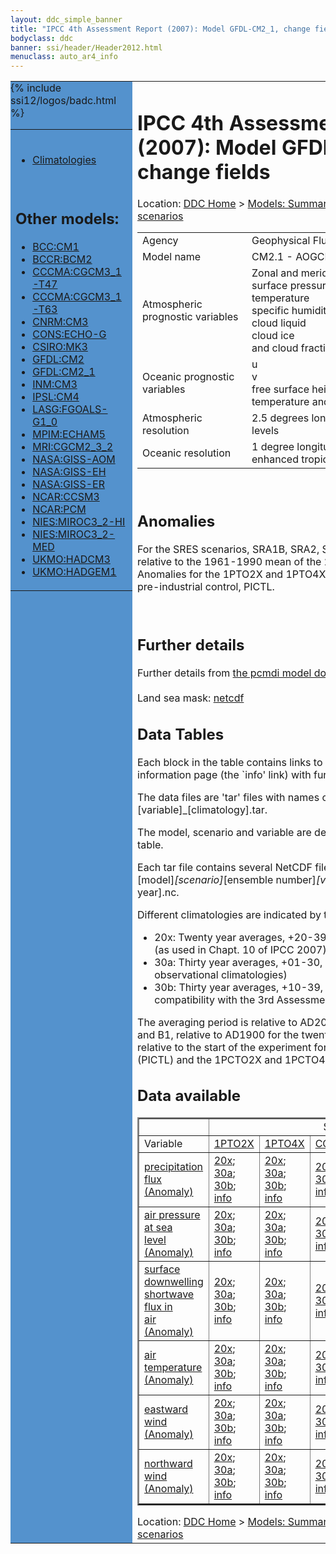 ```yaml
---
layout: ddc_simple_banner
title: "IPCC 4th Assessment Report (2007): Model GFDL-CM2_1, change fields"
bodyclass: ddc
banner: ssi/header/Header2012.html
menuclass: auto_ar4_info
---
```



<table width="100%" border="0" cellspacing="0" cellpadding="0" style="border-collapse: collapse;">
<tr style="margin:0;padding:0;border:0;">
<td style="margin:0;padding:0;border:0;height:1pt;width:150pt;background:#5492CD;" valign="top" >

<div id="lh-col2" class="auto_ar4_info">
<table class="menumain" bgcolor="#5492CD" cellspacing="0" width="100%" border="0">
<tr><td>

<br/>
<ul><li><a href="model-GFDL-CM2_1.html">Climatologies</a></li></ul><br/>

<h2> Other models:</h2>
<ul>
<li><a href="model-BCC-CM1-change.html">BCC:CM1</a></li>
<li><a href="model-BCCR-BCM2-change.html">BCCR:BCM2</a></li>
<li><a href="model-CCCMA-CGCM3_1-T47-change.html">CCCMA:CGCM3_1-T47</a></li>
<li><a href="model-CCCMA-CGCM3_1-T63-change.html">CCCMA:CGCM3_1-T63</a></li>
<li><a href="model-CNRM-CM3-change.html">CNRM:CM3</a></li>
<li><a href="model-CONS-ECHO-G-change.html">CONS:ECHO-G</a></li>
<li><a href="model-CSIRO-MK3-change.html">CSIRO:MK3</a></li>
<li><a href="model-GFDL-CM2-change.html">GFDL:CM2</a></li>
<li><a href="model-GFDL-CM2_1-change.html">GFDL:CM2_1</a></li>
<li><a href="model-INM-CM3-change.html">INM:CM3</a></li>
<li><a href="model-IPSL-CM4-change.html">IPSL:CM4</a></li>
<li><a href="model-LASG-FGOALS-G1_0-change.html">LASG:FGOALS-G1_0</a></li>
<li><a href="model-MPIM-ECHAM5-change.html">MPIM:ECHAM5</a></li>
<li><a href="model-MRI-CGCM2_3_2-change.html">MRI:CGCM2_3_2</a></li>
<li><a href="model-NASA-GISS-AOM-change.html">NASA:GISS-AOM</a></li>
<li><a href="model-NASA-GISS-EH-change.html">NASA:GISS-EH</a></li>
<li><a href="model-NASA-GISS-ER-change.html">NASA:GISS-ER</a></li>
<li><a href="model-NCAR-CCSM3-change.html">NCAR:CCSM3</a></li>
<li><a href="model-NCAR-PCM-change.html">NCAR:PCM</a></li>
<li><a href="model-NIES-MIROC3_2-HI-change.html">NIES:MIROC3_2-HI</a></li>
<li><a href="model-NIES-MIROC3_2-MED-change.html">NIES:MIROC3_2-MED</a></li>
<li><a href="model-UKMO-HADCM3-change.html">UKMO:HADCM3</a></li>
<li><a href="model-UKMO-HADGEM1-change.html">UKMO:HADGEM1</a></li>
</ul>

</td></tr> 
{% include ssi12/logos/badc.html %}
</table>
</div>
</td>
<td><h1>IPCC 4th Assessment Report (2007): Model GFDL-CM2_1, change fields</h1>

<!-- Breadcrumb1 -->
<div id="breadcrumb1" align="left">
Location: <a href="/index.html">DDC Home</a> > <a href="/sim/gcm_clim/">Models: Summary Data</a>
> <a href="/sim/gcm_clim/SRES_AR4/index.html">AR4 (2007): SRES scenarios</a>
</div>
<!-- End of Breadcrumb1 --><table class="meta-data-table">
<tr>
     <td class="meta-table-col1">Agency</td><td> Geophysical Fluid Dynamics Laboratory,NOAA</td>
</tr>
<tr>
     <td class="meta-table-col1">Model name</td><td> CM2.1 - AOGCM</td>
</tr>
<tr>
     <td class="meta-table-col1">Atmospheric prognostic variables</td><td> Zonal and meridional wind components<br/>
 surface pressure<br/>
 temperature<br/>
 specific humidity of water vapor<br/>
 cloud liquid<br/>
 cloud ice<br/>
 and cloud fraction</td>
</tr>
<tr>
     <td class="meta-table-col1">Oceanic prognostic variables</td><td> u<br/>
v<br/>
free surface height<br/>
 temperature and salinity</td>
</tr>
<tr>
     <td class="meta-table-col1">Atmospheric resolution</td><td> 2.5 degrees longitude, 2.0 degrees latitude, 24 levels</td>
</tr>
<tr>
     <td class="meta-table-col1">Oceanic resolution</td><td> 1 degree longitudinal, 1 degree latitudinal with enhanced tropical resolution (1/3 on equator)</td>
</tr>
</table>

<br/>

<h2>Anomalies</h2>

For the SRES scenarios, SRA1B, SRA2, SRB1, anomalies are calculated relative to
the 1961-1990 mean of the 20th century simulation, 20C3M. Anomalies for the
1PTO2X and 1PTO4X scenarios are relative to the pre-industrial control, PICTL.

<br/>
<h2>Further details</h2>
    Further details from <a href="http://www-pcmdi.llnl.gov/ipcc/model_documentation/ipcc_model_documentation.php">
          the pcmdi model documentation page</a>
<br/>
<br/>Land sea mask: <a href="/cgi-bin/downl/ar4_nc/sftlf/GFCM21_sftlf.nc">netcdf</a><br/>
<h2> Data Tables</h2>

Each block in the table contains links to one or more data files and
to one information page (the `info' link) with further information.
<p/>

The data files are 'tar' files with names of the form
[model]_[scenario]_[variable]_[climatology].tar.
<p/>

The model, scenario and variable are determined by the position in
the table.
<p/>

Each tar file contains several NetCDF files with names of the form:
[model]_[scenario]_[ensemble number]_[variable]_[start-year]-[end-year].nc.
<p/>

Different climatologies are indicated by the links within each table entry.
<ul>
<li>20x: Twenty year averages, +20-39, +46-65, +80-99, +180-199 (as used in Chapt. 10 of IPCC 2007)</li>
<li>30a: Thirty year averages, +01-30, +31-60, +61-90 (as used in the observational climatologies)</li>
<li>30b: Thirty year averages, +10-39, +40-69, +70-99 (for compatibility with the 3rd Assessment Report)</li>
</ul>
The averaging period is relative to AD2000 for SRES scenarios A1B, A2 and B1,
relative to AD1900 for the twentieth century run (20C3M) and relative to the
start of the experiment for the pre-industrial control (PICTL) and the
1PCTO2X and 1PCTO4X runs.
<p/>

<h2>Data available</h2>

<table class="data-table"  border="2">
<tr><td></td>
<td colspan="6" align="center">Scenario</td>
</tr>
<tr><td>Variable</td>
      <td><a href="scenario-1PTO2X-change.html">1PTO2X</a></td>
      <td><a href="scenario-1PTO4X-change.html">1PTO4X</a></td>
      <td><a href="scenario-COMMIT-change.html">COMMIT</a></td>
      <td><a href="scenario-SRA1B-change.html">SRA1B</a></td>
      <td><a href="scenario-SRA2-change.html">SRA2</a></td>
      <td><a href="scenario-SRB1-change.html">SRB1</a></td>
</tr>
<tr><td class="data-table-col1"><a href="var-precipitation_flux-change.html">precipitation<br/> flux (Anomaly)</a></td>
      <td class="data-table-item">
      <a href="/cgi-bin/downl/ar4_nc/pr-change/GFCM21_1PTO2X_pr-change_oc20x.tar">20x</a>;
      <a href="/cgi-bin/downl/ar4_nc/pr-change/GFCM21_1PTO2X_pr-change_oc30a.tar">30a</a>;
      <a href="/cgi-bin/downl/ar4_nc/pr-change/GFCM21_1PTO2X_pr-change_oc30b.tar">30b</a>;
      <a href="/ar4/info/GFDL-CM2_1_1PTO2X_pr.html">info</a></td>
      <td class="data-table-item">
      <a href="/cgi-bin/downl/ar4_nc/pr-change/GFCM21_1PTO4X_pr-change_oc20x.tar">20x</a>;
      <a href="/cgi-bin/downl/ar4_nc/pr-change/GFCM21_1PTO4X_pr-change_oc30a.tar">30a</a>;
      <a href="/cgi-bin/downl/ar4_nc/pr-change/GFCM21_1PTO4X_pr-change_oc30b.tar">30b</a>;
      <a href="/ar4/info/GFDL-CM2_1_1PTO4X_pr.html">info</a></td>
      <td class="data-table-item">
      <a href="/cgi-bin/downl/ar4_nc/pr-change/GFCM21_COMMIT_pr-change_c20x.tar">20x</a>;
      <a href="/cgi-bin/downl/ar4_nc/pr-change/GFCM21_COMMIT_pr-change_c30b.tar">30b</a>;
      <a href="/ar4/info/GFDL-CM2_1_COMMIT_pr.html">info</a></td>
      <td class="data-table-item">
      <a href="/cgi-bin/downl/ar4_nc/pr-change/GFCM21_SRA1B_pr-change_c20x.tar">20x</a>;
      <a href="/cgi-bin/downl/ar4_nc/pr-change/GFCM21_SRA1B_pr-change_c30b.tar">30b</a>;
      <a href="/ar4/info/GFDL-CM2_1_SRA1B_pr.html">info</a></td>
      <td class="data-table-item">
      <a href="/cgi-bin/downl/ar4_nc/pr-change/GFCM21_SRA2_pr-change_c20x.tar">20x</a>;
      <a href="/cgi-bin/downl/ar4_nc/pr-change/GFCM21_SRA2_pr-change_c30b.tar">30b</a>;
      <a href="/ar4/info/GFDL-CM2_1_SRA2_pr.html">info</a></td>
      <td class="data-table-item">
      <a href="/cgi-bin/downl/ar4_nc/pr-change/GFCM21_SRB1_pr-change_c20x.tar">20x</a>;
      <a href="/cgi-bin/downl/ar4_nc/pr-change/GFCM21_SRB1_pr-change_c30b.tar">30b</a>;
      <a href="/ar4/info/GFDL-CM2_1_SRB1_pr.html">info</a></td>
</tr>
<tr><td class="data-table-col1"><a href="var-air_pressure_at_sea_level-change.html">air pressure at sea<br/> level (Anomaly)</a></td>
      <td class="data-table-item">
      <a href="/cgi-bin/downl/ar4_nc/psl-change/GFCM21_1PTO2X_psl-change_oc20x.tar">20x</a>;
      <a href="/cgi-bin/downl/ar4_nc/psl-change/GFCM21_1PTO2X_psl-change_oc30a.tar">30a</a>;
      <a href="/cgi-bin/downl/ar4_nc/psl-change/GFCM21_1PTO2X_psl-change_oc30b.tar">30b</a>;
      <a href="/ar4/info/GFDL-CM2_1_1PTO2X_psl.html">info</a></td>
      <td class="data-table-item">
      <a href="/cgi-bin/downl/ar4_nc/psl-change/GFCM21_1PTO4X_psl-change_oc20x.tar">20x</a>;
      <a href="/cgi-bin/downl/ar4_nc/psl-change/GFCM21_1PTO4X_psl-change_oc30a.tar">30a</a>;
      <a href="/cgi-bin/downl/ar4_nc/psl-change/GFCM21_1PTO4X_psl-change_oc30b.tar">30b</a>;
      <a href="/ar4/info/GFDL-CM2_1_1PTO4X_psl.html">info</a></td>
      <td class="data-table-item">
      <a href="/cgi-bin/downl/ar4_nc/psl-change/GFCM21_COMMIT_psl-change_c20x.tar">20x</a>;
      <a href="/cgi-bin/downl/ar4_nc/psl-change/GFCM21_COMMIT_psl-change_c30b.tar">30b</a>;
      <a href="/ar4/info/GFDL-CM2_1_COMMIT_psl.html">info</a></td>
      <td class="data-table-item">
      <a href="/cgi-bin/downl/ar4_nc/psl-change/GFCM21_SRA1B_psl-change_c20x.tar">20x</a>;
      <a href="/cgi-bin/downl/ar4_nc/psl-change/GFCM21_SRA1B_psl-change_c30b.tar">30b</a>;
      <a href="/ar4/info/GFDL-CM2_1_SRA1B_psl.html">info</a></td>
      <td class="data-table-item">
      <a href="/cgi-bin/downl/ar4_nc/psl-change/GFCM21_SRA2_psl-change_c20x.tar">20x</a>;
      <a href="/cgi-bin/downl/ar4_nc/psl-change/GFCM21_SRA2_psl-change_c30b.tar">30b</a>;
      <a href="/ar4/info/GFDL-CM2_1_SRA2_psl.html">info</a></td>
      <td class="data-table-item">
      <a href="/cgi-bin/downl/ar4_nc/psl-change/GFCM21_SRB1_psl-change_c20x.tar">20x</a>;
      <a href="/cgi-bin/downl/ar4_nc/psl-change/GFCM21_SRB1_psl-change_c30b.tar">30b</a>;
      <a href="/ar4/info/GFDL-CM2_1_SRB1_psl.html">info</a></td>
</tr>
<tr><td class="data-table-col1"><a href="var-surface_downwelling_shortwave_flux_in_air-change.html">surface downwelling<br/> shortwave flux in<br/> air (Anomaly)</a></td>
      <td class="data-table-item">
      <a href="/cgi-bin/downl/ar4_nc/rsds-change/GFCM21_1PTO2X_rsds-change_oc20x.tar">20x</a>;
      <a href="/cgi-bin/downl/ar4_nc/rsds-change/GFCM21_1PTO2X_rsds-change_oc30a.tar">30a</a>;
      <a href="/cgi-bin/downl/ar4_nc/rsds-change/GFCM21_1PTO2X_rsds-change_oc30b.tar">30b</a>;
      <a href="/ar4/info/GFDL-CM2_1_1PTO2X_rsds.html">info</a></td>
      <td class="data-table-item">
      <a href="/cgi-bin/downl/ar4_nc/rsds-change/GFCM21_1PTO4X_rsds-change_oc20x.tar">20x</a>;
      <a href="/cgi-bin/downl/ar4_nc/rsds-change/GFCM21_1PTO4X_rsds-change_oc30a.tar">30a</a>;
      <a href="/cgi-bin/downl/ar4_nc/rsds-change/GFCM21_1PTO4X_rsds-change_oc30b.tar">30b</a>;
      <a href="/ar4/info/GFDL-CM2_1_1PTO4X_rsds.html">info</a></td>
      <td class="data-table-item">
      <a href="/cgi-bin/downl/ar4_nc/rsds-change/GFCM21_COMMIT_rsds-change_c20x.tar">20x</a>;
      <a href="/cgi-bin/downl/ar4_nc/rsds-change/GFCM21_COMMIT_rsds-change_c30b.tar">30b</a>;
      <a href="/ar4/info/GFDL-CM2_1_COMMIT_rsds.html">info</a></td>
      <td class="data-table-item">
      <a href="/cgi-bin/downl/ar4_nc/rsds-change/GFCM21_SRA1B_rsds-change_c20x.tar">20x</a>;
      <a href="/cgi-bin/downl/ar4_nc/rsds-change/GFCM21_SRA1B_rsds-change_c30b.tar">30b</a>;
      <a href="/ar4/info/GFDL-CM2_1_SRA1B_rsds.html">info</a></td>
      <td class="data-table-item">
      <a href="/cgi-bin/downl/ar4_nc/rsds-change/GFCM21_SRA2_rsds-change_c20x.tar">20x</a>;
      <a href="/cgi-bin/downl/ar4_nc/rsds-change/GFCM21_SRA2_rsds-change_c30b.tar">30b</a>;
      <a href="/ar4/info/GFDL-CM2_1_SRA2_rsds.html">info</a></td>
      <td class="data-table-item">
      <a href="/cgi-bin/downl/ar4_nc/rsds-change/GFCM21_SRB1_rsds-change_c20x.tar">20x</a>;
      <a href="/cgi-bin/downl/ar4_nc/rsds-change/GFCM21_SRB1_rsds-change_c30b.tar">30b</a>;
      <a href="/ar4/info/GFDL-CM2_1_SRB1_rsds.html">info</a></td>
</tr>
<tr><td class="data-table-col1"><a href="var-air_temperature-change.html">air<br/> temperature (Anomaly)</a></td>
      <td class="data-table-item">
      <a href="/cgi-bin/downl/ar4_nc/tas-change/GFCM21_1PTO2X_tas-change_oc20x.tar">20x</a>;
      <a href="/cgi-bin/downl/ar4_nc/tas-change/GFCM21_1PTO2X_tas-change_oc30a.tar">30a</a>;
      <a href="/cgi-bin/downl/ar4_nc/tas-change/GFCM21_1PTO2X_tas-change_oc30b.tar">30b</a>;
      <a href="/ar4/info/GFDL-CM2_1_1PTO2X_tas.html">info</a></td>
      <td class="data-table-item">
      <a href="/cgi-bin/downl/ar4_nc/tas-change/GFCM21_1PTO4X_tas-change_oc20x.tar">20x</a>;
      <a href="/cgi-bin/downl/ar4_nc/tas-change/GFCM21_1PTO4X_tas-change_oc30a.tar">30a</a>;
      <a href="/cgi-bin/downl/ar4_nc/tas-change/GFCM21_1PTO4X_tas-change_oc30b.tar">30b</a>;
      <a href="/ar4/info/GFDL-CM2_1_1PTO4X_tas.html">info</a></td>
      <td class="data-table-item">
      <a href="/cgi-bin/downl/ar4_nc/tas-change/GFCM21_COMMIT_tas-change_c20x.tar">20x</a>;
      <a href="/cgi-bin/downl/ar4_nc/tas-change/GFCM21_COMMIT_tas-change_c30b.tar">30b</a>;
      <a href="/ar4/info/GFDL-CM2_1_COMMIT_tas.html">info</a></td>
      <td class="data-table-item">
      <a href="/cgi-bin/downl/ar4_nc/tas-change/GFCM21_SRA1B_tas-change_c20x.tar">20x</a>;
      <a href="/cgi-bin/downl/ar4_nc/tas-change/GFCM21_SRA1B_tas-change_c30b.tar">30b</a>;
      <a href="/ar4/info/GFDL-CM2_1_SRA1B_tas.html">info</a></td>
      <td class="data-table-item">
      <a href="/cgi-bin/downl/ar4_nc/tas-change/GFCM21_SRA2_tas-change_c20x.tar">20x</a>;
      <a href="/cgi-bin/downl/ar4_nc/tas-change/GFCM21_SRA2_tas-change_c30b.tar">30b</a>;
      <a href="/ar4/info/GFDL-CM2_1_SRA2_tas.html">info</a></td>
      <td class="data-table-item">
      <a href="/cgi-bin/downl/ar4_nc/tas-change/GFCM21_SRB1_tas-change_c20x.tar">20x</a>;
      <a href="/cgi-bin/downl/ar4_nc/tas-change/GFCM21_SRB1_tas-change_c30b.tar">30b</a>;
      <a href="/ar4/info/GFDL-CM2_1_SRB1_tas.html">info</a></td>
</tr>
<tr><td class="data-table-col1"><a href="var-eastward_wind-change.html">eastward wind (Anomaly)</a></td>
      <td class="data-table-item">
      <a href="/cgi-bin/downl/ar4_nc/uas-change/GFCM21_1PTO2X_uas-change_oc20x.tar">20x</a>;
      <a href="/cgi-bin/downl/ar4_nc/uas-change/GFCM21_1PTO2X_uas-change_oc30a.tar">30a</a>;
      <a href="/cgi-bin/downl/ar4_nc/uas-change/GFCM21_1PTO2X_uas-change_oc30b.tar">30b</a>;
      <a href="/ar4/info/GFDL-CM2_1_1PTO2X_uas.html">info</a></td>
      <td class="data-table-item">
      <a href="/cgi-bin/downl/ar4_nc/uas-change/GFCM21_1PTO4X_uas-change_oc20x.tar">20x</a>;
      <a href="/cgi-bin/downl/ar4_nc/uas-change/GFCM21_1PTO4X_uas-change_oc30a.tar">30a</a>;
      <a href="/cgi-bin/downl/ar4_nc/uas-change/GFCM21_1PTO4X_uas-change_oc30b.tar">30b</a>;
      <a href="/ar4/info/GFDL-CM2_1_1PTO4X_uas.html">info</a></td>
      <td class="data-table-item">
      <a href="/cgi-bin/downl/ar4_nc/uas-change/GFCM21_COMMIT_uas-change_c20x.tar">20x</a>;
      <a href="/cgi-bin/downl/ar4_nc/uas-change/GFCM21_COMMIT_uas-change_c30b.tar">30b</a>;
      <a href="/ar4/info/GFDL-CM2_1_COMMIT_uas.html">info</a></td>
      <td class="data-table-item">
      <a href="/cgi-bin/downl/ar4_nc/uas-change/GFCM21_SRA1B_uas-change_c20x.tar">20x</a>;
      <a href="/cgi-bin/downl/ar4_nc/uas-change/GFCM21_SRA1B_uas-change_c30b.tar">30b</a>;
      <a href="/ar4/info/GFDL-CM2_1_SRA1B_uas.html">info</a></td>
      <td class="data-table-item">
      <a href="/cgi-bin/downl/ar4_nc/uas-change/GFCM21_SRA2_uas-change_c20x.tar">20x</a>;
      <a href="/cgi-bin/downl/ar4_nc/uas-change/GFCM21_SRA2_uas-change_c30b.tar">30b</a>;
      <a href="/ar4/info/GFDL-CM2_1_SRA2_uas.html">info</a></td>
      <td class="data-table-item">
      <a href="/cgi-bin/downl/ar4_nc/uas-change/GFCM21_SRB1_uas-change_c20x.tar">20x</a>;
      <a href="/cgi-bin/downl/ar4_nc/uas-change/GFCM21_SRB1_uas-change_c30b.tar">30b</a>;
      <a href="/ar4/info/GFDL-CM2_1_SRB1_uas.html">info</a></td>
</tr>
<tr><td class="data-table-col1"><a href="var-northward_wind-change.html">northward wind (Anomaly)</a></td>
      <td class="data-table-item">
      <a href="/cgi-bin/downl/ar4_nc/vas-change/GFCM21_1PTO2X_vas-change_oc20x.tar">20x</a>;
      <a href="/cgi-bin/downl/ar4_nc/vas-change/GFCM21_1PTO2X_vas-change_oc30a.tar">30a</a>;
      <a href="/cgi-bin/downl/ar4_nc/vas-change/GFCM21_1PTO2X_vas-change_oc30b.tar">30b</a>;
      <a href="/ar4/info/GFDL-CM2_1_1PTO2X_vas.html">info</a></td>
      <td class="data-table-item">
      <a href="/cgi-bin/downl/ar4_nc/vas-change/GFCM21_1PTO4X_vas-change_oc20x.tar">20x</a>;
      <a href="/cgi-bin/downl/ar4_nc/vas-change/GFCM21_1PTO4X_vas-change_oc30a.tar">30a</a>;
      <a href="/cgi-bin/downl/ar4_nc/vas-change/GFCM21_1PTO4X_vas-change_oc30b.tar">30b</a>;
      <a href="/ar4/info/GFDL-CM2_1_1PTO4X_vas.html">info</a></td>
      <td class="data-table-item">
      <a href="/cgi-bin/downl/ar4_nc/vas-change/GFCM21_COMMIT_vas-change_c20x.tar">20x</a>;
      <a href="/cgi-bin/downl/ar4_nc/vas-change/GFCM21_COMMIT_vas-change_c30b.tar">30b</a>;
      <a href="/ar4/info/GFDL-CM2_1_COMMIT_vas.html">info</a></td>
      <td class="data-table-item">
      <a href="/cgi-bin/downl/ar4_nc/vas-change/GFCM21_SRA1B_vas-change_c20x.tar">20x</a>;
      <a href="/cgi-bin/downl/ar4_nc/vas-change/GFCM21_SRA1B_vas-change_c30b.tar">30b</a>;
      <a href="/ar4/info/GFDL-CM2_1_SRA1B_vas.html">info</a></td>
      <td class="data-table-item">
      <a href="/cgi-bin/downl/ar4_nc/vas-change/GFCM21_SRA2_vas-change_c20x.tar">20x</a>;
      <a href="/cgi-bin/downl/ar4_nc/vas-change/GFCM21_SRA2_vas-change_c30b.tar">30b</a>;
      <a href="/ar4/info/GFDL-CM2_1_SRA2_vas.html">info</a></td>
      <td class="data-table-item">
      <a href="/cgi-bin/downl/ar4_nc/vas-change/GFCM21_SRB1_vas-change_c20x.tar">20x</a>;
      <a href="/cgi-bin/downl/ar4_nc/vas-change/GFCM21_SRB1_vas-change_c30b.tar">30b</a>;
      <a href="/ar4/info/GFDL-CM2_1_SRB1_vas.html">info</a></td>
</tr>
</table>
<!-- Breadcrumb2 -->
<div id="breadcrumb2" align="left">
Location: <a href="/index.html">DDC Home</a> > <a href="/sim/gcm_clim/">Models: Summary Data</a>
> <a href="/sim/gcm_clim/SRES_AR4/index.html">AR4 (2007): SRES scenarios</a>
</div>
<!-- End of Breadcrumb2 --></td></tr></table>
